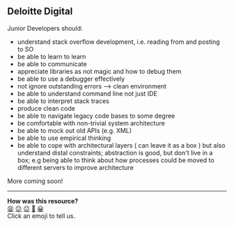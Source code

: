 Deloitte Digital
--------------

Junior Developers should:

* understand stack overflow development, i.e. reading from and posting to SO
* be able to learn to learn
* be able to communicate
* appreciate libraries as not magic and how to debug them
* be able to use a debugger effectively
* not ignore outstanding errors --> clean environment
* be able to understand command line not just IDE
* be able to interpret stack traces
* produce clean code
* be able to navigate legacy code bases to some degree 
* be comfortable with non-trivial system architecture
* be able to mock out old APIs (e.g. XML)
* be able to use empirical thinking 
* be able to cope with architectural layers ( can leave it as a box ) but also understand distal constraints; abstraction is good, but don't live in a box; e.g being able to think about how processes could be moved to different servers to improve architecture


More coming soon!

<!-- BEGIN GENERATED SECTION DO NOT EDIT -->

---

**How was this resource?**  
[😫](https://airtable.com/shrUJ3t7KLMqVRFKR?prefill_Repository=course&prefill_File=pills/what_employers_want.md&prefill_Sentiment=😫) [😕](https://airtable.com/shrUJ3t7KLMqVRFKR?prefill_Repository=course&prefill_File=pills/what_employers_want.md&prefill_Sentiment=😕) [😐](https://airtable.com/shrUJ3t7KLMqVRFKR?prefill_Repository=course&prefill_File=pills/what_employers_want.md&prefill_Sentiment=😐) [🙂](https://airtable.com/shrUJ3t7KLMqVRFKR?prefill_Repository=course&prefill_File=pills/what_employers_want.md&prefill_Sentiment=🙂) [😀](https://airtable.com/shrUJ3t7KLMqVRFKR?prefill_Repository=course&prefill_File=pills/what_employers_want.md&prefill_Sentiment=😀)  
Click an emoji to tell us.

<!-- END GENERATED SECTION DO NOT EDIT -->
